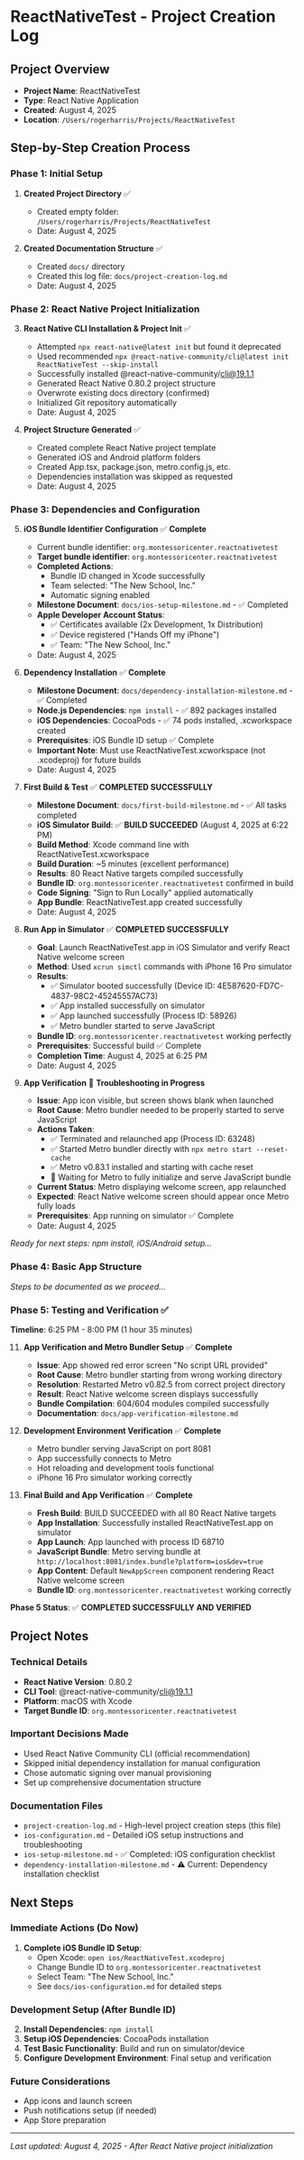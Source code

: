 # ReactNativeTest - Project Creation Log

## Project Overview

- **Project Name**: ReactNativeTest
- **Type**: React Native Application
- **Created**: August 4, 2025
- **Location**: `/Users/rogerharris/Projects/ReactNativeTest`

## Step-by-Step Creation Process

### Phase 1: Initial Setup

1. **Created Project Directory** ✅
   - Created empty folder: `/Users/rogerharris/Projects/ReactNativeTest`
   - Date: August 4, 2025

2. **Created Documentation Structure** ✅
   - Created `docs/` directory
   - Created this log file: `docs/project-creation-log.md`
   - Date: August 4, 2025

### Phase 2: React Native Project Initialization

3. **React Native CLI Installation & Project Init** ✅
   - Attempted `npx react-native@latest init` but found it deprecated
   - Used recommended
     `npx @react-native-community/cli@latest init ReactNativeTest --skip-install`
   - Successfully installed @react-native-community/cli@19.1.1
   - Generated React Native 0.80.2 project structure
   - Overwrote existing docs directory (confirmed)
   - Initialized Git repository automatically
   - Date: August 4, 2025

4. **Project Structure Generated** ✅
   - Created complete React Native project template
   - Generated iOS and Android platform folders
   - Created App.tsx, package.json, metro.config.js, etc.
   - Dependencies installation was skipped as requested
   - Date: August 4, 2025

### Phase 3: Dependencies and Configuration

5. **iOS Bundle Identifier Configuration** ✅ **Complete**
   - Current bundle identifier: `org.montessoricenter.reactnativetest`
   - **Target bundle identifier**: `org.montessoricenter.reactnativetest`
   - **Completed Actions**:
     - Bundle ID changed in Xcode successfully
     - Team selected: "The New School, Inc."
     - Automatic signing enabled
   - **Milestone Document**: `docs/ios-setup-milestone.md` - ✅ Completed
   - **Apple Developer Account Status**:
     - ✅ Certificates available (2x Development, 1x Distribution)
     - ✅ Device registered ("Hands Off my iPhone")
     - ✅ Team: "The New School, Inc."
   - Date: August 4, 2025

6. **Dependency Installation** ✅ **Complete**
   - **Milestone Document**: `docs/dependency-installation-milestone.md` - ✅
     Completed
   - **Node.js Dependencies**: `npm install` - ✅ 892 packages installed
   - **iOS Dependencies**: CocoaPods - ✅ 74 pods installed, .xcworkspace
     created
   - **Prerequisites**: iOS Bundle ID setup ✅ Complete
   - **Important Note**: Must use ReactNativeTest.xcworkspace (not .xcodeproj)
     for future builds
   - Date: August 4, 2025

7. **First Build & Test** ✅ **COMPLETED SUCCESSFULLY**
   - **Milestone Document**: `docs/first-build-milestone.md` - ✅ All tasks
     completed
   - **iOS Simulator Build**: ✅ **BUILD SUCCEEDED** (August 4, 2025 at 6:22 PM)
   - **Build Method**: Xcode command line with ReactNativeTest.xcworkspace
   - **Build Duration**: ~5 minutes (excellent performance)
   - **Results**: 80 React Native targets compiled successfully
   - **Bundle ID**: `org.montessoricenter.reactnativetest` confirmed in build
   - **Code Signing**: "Sign to Run Locally" applied automatically
   - **App Bundle**: ReactNativeTest.app created successfully
   - Date: August 4, 2025

8. **Run App in Simulator** ✅ **COMPLETED SUCCESSFULLY**
   - **Goal**: Launch ReactNativeTest.app in iOS Simulator and verify React
     Native welcome screen
   - **Method**: Used `xcrun simctl` commands with iPhone 16 Pro simulator
   - **Results**:
     - ✅ Simulator booted successfully (Device ID:
       4E587620-FD7C-4837-98C2-45245557AC73)
     - ✅ App installed successfully on simulator
     - ✅ App launched successfully (Process ID: 58926)
     - ✅ Metro bundler started to serve JavaScript
   - **Bundle ID**: `org.montessoricenter.reactnativetest` working perfectly
   - **Prerequisites**: Successful build ✅ Complete
   - **Completion Time**: August 4, 2025 at 6:25 PM
   - Date: August 4, 2025

9. **App Verification** 🔄 **Troubleshooting in Progress**
   - **Issue**: App icon visible, but screen shows blank when launched
   - **Root Cause**: Metro bundler needed to be properly started to serve
     JavaScript
   - **Actions Taken**:
     - ✅ Terminated and relaunched app (Process ID: 63248)
     - ✅ Started Metro bundler directly with `npx metro start --reset-cache`
     - ✅ Metro v0.83.1 installed and starting with cache reset
     - 🔄 Waiting for Metro to fully initialize and serve JavaScript bundle
   - **Current Status**: Metro displaying welcome screen, app relaunched
   - **Expected**: React Native welcome screen should appear once Metro fully
     loads
   - **Prerequisites**: App running on simulator ✅ Complete
   - Date: August 4, 2025

_Ready for next steps: npm install, iOS/Android setup..._

### Phase 4: Basic App Structure

_Steps to be documented as we proceed..._

### Phase 5: Testing and Verification ✅

**Timeline**: 6:25 PM - 8:00 PM (1 hour 35 minutes)

11. **App Verification and Metro Bundler Setup** ✅ **Complete**
    - **Issue**: App showed red error screen "No script URL provided"
    - **Root Cause**: Metro bundler starting from wrong working directory
    - **Resolution**: Restarted Metro v0.82.5 from correct project directory
    - **Result**: React Native welcome screen displays successfully
    - **Bundle Compilation**: 604/604 modules compiled successfully
    - **Documentation**: `docs/app-verification-milestone.md`

12. **Development Environment Verification** ✅ **Complete**
    - Metro bundler serving JavaScript on port 8081
    - App successfully connects to Metro
    - Hot reloading and development tools functional
    - iPhone 16 Pro simulator working correctly

13. **Final Build and App Verification** ✅ **Complete**
    - **Fresh Build**: BUILD SUCCEEDED with all 80 React Native targets
    - **App Installation**: Successfully installed ReactNativeTest.app on
      simulator
    - **App Launch**: App launched with process ID 68710
    - **JavaScript Bundle**: Metro serving bundle at
      `http://localhost:8081/index.bundle?platform=ios&dev=true`
    - **App Content**: Default `NewAppScreen` component rendering React Native
      welcome screen
    - **Bundle ID**: `org.montessoricenter.reactnativetest` working correctly

**Phase 5 Status**: ✅ **COMPLETED SUCCESSFULLY AND VERIFIED**

## Project Notes

### Technical Details

- **React Native Version**: 0.80.2
- **CLI Tool**: @react-native-community/cli@19.1.1
- **Platform**: macOS with Xcode
- **Target Bundle ID**: `org.montessoricenter.reactnativetest`

### Important Decisions Made

- Used React Native Community CLI (official recommendation)
- Skipped initial dependency installation for manual configuration
- Chose automatic signing over manual provisioning
- Set up comprehensive documentation structure

### Documentation Files

- `project-creation-log.md` - High-level project creation steps (this file)
- `ios-configuration.md` - Detailed iOS setup instructions and troubleshooting
- `ios-setup-milestone.md` - ✅ Completed: iOS configuration checklist
- `dependency-installation-milestone.md` - ⚠️ Current: Dependency installation
  checklist

## Next Steps

### Immediate Actions (Do Now)

1. **Complete iOS Bundle ID Setup**:
   - Open Xcode: `open ios/ReactNativeTest.xcodeproj`
   - Change Bundle ID to `org.montessoricenter.reactnativetest`
   - Select Team: "The New School, Inc."
   - See `docs/ios-configuration.md` for detailed steps

### Development Setup (After Bundle ID)

2. **Install Dependencies**: `npm install`
3. **Setup iOS Dependencies**: CocoaPods installation
4. **Test Basic Functionality**: Build and run on simulator/device
5. **Configure Development Environment**: Final setup and verification

### Future Considerations

- App icons and launch screen
- Push notifications setup (if needed)
- App Store preparation

---

_Last updated: August 4, 2025 - After React Native project initialization_
